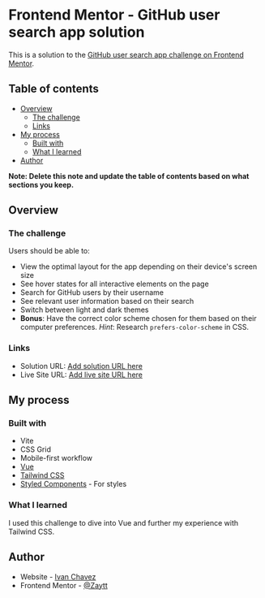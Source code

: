# Frontend Mentor - GitHub user search app solution

This is a solution to the [GitHub user search app challenge on Frontend Mentor](https://www.frontendmentor.io/challenges/github-user-search-app-Q09YOgaH6).

## Table of contents

- [Overview](#overview)
  - [The challenge](#the-challenge)
  - [Links](#links)
- [My process](#my-process)
  - [Built with](#built-with)
  - [What I learned](#what-i-learned)
- [Author](#author)

**Note: Delete this note and update the table of contents based on what sections you keep.**

## Overview

### The challenge

Users should be able to:

- View the optimal layout for the app depending on their device's screen size
- See hover states for all interactive elements on the page
- Search for GitHub users by their username
- See relevant user information based on their search
- Switch between light and dark themes
- **Bonus**: Have the correct color scheme chosen for them based on their computer preferences. _Hint_: Research `prefers-color-scheme` in CSS.

### Links

- Solution URL: [Add solution URL here](https://www.frontendmentor.io/solutions/github-user-search-vuevitetailwind-ZA5itU-OgO)
- Live Site URL: [Add live site URL here](https://frontend-mentor-github-user-search-murex.vercel.app/)

## My process

### Built with

- Vite
- CSS Grid
- Mobile-first workflow
- [Vue](https://reactjs.org/)
- [Tailwind CSS](https://tailwindcss.com)
- [Styled Components](https://styled-components.com/) - For styles

### What I learned

I used this challenge to dive into Vue and further my experience with Tailwind CSS.

## Author

- Website - [Ivan Chavez](https://ivanchavez.dev)
- Frontend Mentor - [@Zaytt](https://www.frontendmentor.io/profile/Zaytt)
